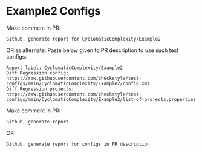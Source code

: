 # Example2 Configs
Make comment in PR:
```
Github, generate report for CyclomaticComplexity/Example2
```
OR as alternate:
Paste below given to PR description to use such test configs:
```
Report label: CyclomaticComplexity/Example2
Diff Regression config: https://raw.githubusercontent.com/checkstyle/test-configs/main/CyclomaticComplexity/Example2/config.xml
Diff Regression projects: https://raw.githubusercontent.com/checkstyle/test-configs/main/CyclomaticComplexity/Example2/list-of-projects.properties
```
Make comment in PR:
```
Github, generate report
```
OR
```
Github, generate report for configs in PR description
```

